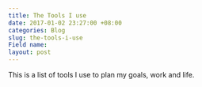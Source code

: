 ```yaml
---
title: The Tools I use
date: 2017-01-02 23:27:00 +08:00
categories: Blog
slug: the-tools-i-use
Field name: 
layout: post
---
```


This is a list of tools I use to plan my goals, work and life.